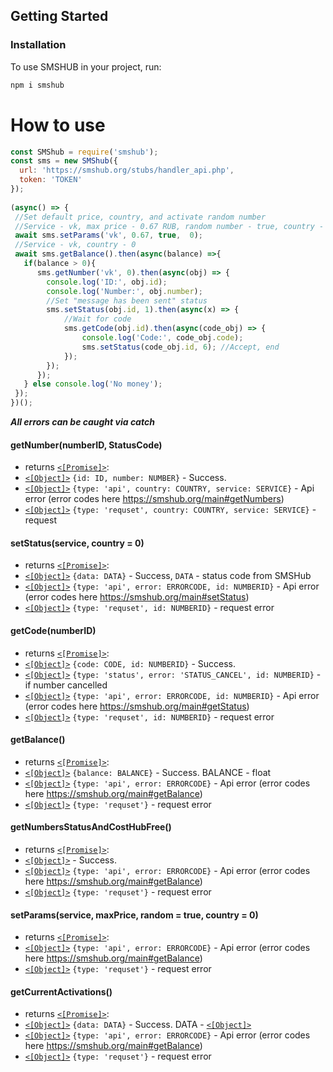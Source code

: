 ## Getting Started

### Installation

To use SMSHUB in your project, run:

```bash
npm i smshub
```

# How to use
```javascript
const SMShub = require('smshub');
const sms = new SMShub({
  url: 'https://smshub.org/stubs/handler_api.php', 
  token: 'TOKEN'
});
 
(async() => {
 //Set default price, country, and activate random number
 //Service - vk, max price - 0.67 RUB, random number - true, country - 0
 await sms.setParams('vk', 0.67, true,  0);
 //Service - vk, country - 0
 await sms.getBalance().then(async(balance) =>{
   if(balance > 0){
      sms.getNumber('vk', 0).then(async(obj) => {
        console.log('ID:', obj.id);
        console.log('Number:', obj.number);
        //Set "message has been sent" status
        sms.setStatus(obj.id, 1).then(async(x) => {
            //Wait for code
            sms.getCode(obj.id).then(async(code_obj) => {
                console.log('Code:', code_obj.code);
                sms.setStatus(code_obj.id, 6); //Accept, end
            });
        });
      });
   } else console.log('No money');
 });
})();
```
***All errors can be caught via catch***

#### getNumber(numberID, StatusCode)
- returns [`<[Promise]>`](https://developer.mozilla.org/ru/docs/Web/JavaScript/Reference/Global_Objects/Promise): 
 - [`<[Object]>`](https://developer.mozilla.org/ru/docs/Web/JavaScript/Reference/Global_Objects/Object) `{id: ID, number: NUMBER}` - Success.
 - [`<[Object]>`](https://developer.mozilla.org/ru/docs/Web/JavaScript/Reference/Global_Objects/Object) `{type: 'api', country: COUNTRY, service: SERVICE}` - Api error (error codes here https://smshub.org/main#getNumbers)
 - [`<[Object]>`](https://developer.mozilla.org/ru/docs/Web/JavaScript/Reference/Global_Objects/Object) `{type: 'requset', country: COUNTRY, service: SERVICE}` - request 
 
#### setStatus(service, country = 0)
- returns [`<[Promise]>`](https://developer.mozilla.org/ru/docs/Web/JavaScript/Reference/Global_Objects/Promise): 
 - [`<[Object]>`](https://developer.mozilla.org/ru/docs/Web/JavaScript/Reference/Global_Objects/Object) `{data: DATA}` - Success, `DATA` - status code from SMSHub
 - [`<[Object]>`](https://developer.mozilla.org/ru/docs/Web/JavaScript/Reference/Global_Objects/Object) `{type: 'api', error: ERRORCODE, id: NUMBERID}` - Api error (error codes here https://smshub.org/main#setStatus)
 - [`<[Object]>`](https://developer.mozilla.org/ru/docs/Web/JavaScript/Reference/Global_Objects/Object) `{type: 'requset', id: NUMBERID}` - request error

#### getCode(numberID)
- returns [`<[Promise]>`](https://developer.mozilla.org/ru/docs/Web/JavaScript/Reference/Global_Objects/Promise): 
 - [`<[Object]>`](https://developer.mozilla.org/ru/docs/Web/JavaScript/Reference/Global_Objects/Object) `{code: CODE, id: NUMBERID}` - Success.
 - [`<[Object]>`](https://developer.mozilla.org/ru/docs/Web/JavaScript/Reference/Global_Objects/Object) `{type: 'status', error: 'STATUS_CANCEL', id: NUMBERID}` - if number cancelled
 - [`<[Object]>`](https://developer.mozilla.org/ru/docs/Web/JavaScript/Reference/Global_Objects/Object) `{type: 'api', error: ERRORCODE, id: NUMBERID}` - Api error (error codes here https://smshub.org/main#getStatus)
 - [`<[Object]>`](https://developer.mozilla.org/ru/docs/Web/JavaScript/Reference/Global_Objects/Object) `{type: 'requset', id: NUMBERID}` - request error
 
  
#### getBalance()
- returns [`<[Promise]>`](https://developer.mozilla.org/ru/docs/Web/JavaScript/Reference/Global_Objects/Promise): 
 - [`<[Object]>`](https://developer.mozilla.org/ru/docs/Web/JavaScript/Reference/Global_Objects/Object) `{balance: BALANCE}` - Success. BALANCE - float
 - [`<[Object]>`](https://developer.mozilla.org/ru/docs/Web/JavaScript/Reference/Global_Objects/Object) `{type: 'api', error: ERRORCODE}` - Api error (error codes here https://smshub.org/main#getBalance)
 - [`<[Object]>`](https://developer.mozilla.org/ru/docs/Web/JavaScript/Reference/Global_Objects/Object) `{type: 'requset'}` - request error
 
#### getNumbersStatusAndCostHubFree()
- returns [`<[Promise]>`](https://developer.mozilla.org/ru/docs/Web/JavaScript/Reference/Global_Objects/Promise): 
 - [`<[Object]>`](https://developer.mozilla.org/ru/docs/Web/JavaScript/Reference/Global_Objects/Object) - Success.
 - [`<[Object]>`](https://developer.mozilla.org/ru/docs/Web/JavaScript/Reference/Global_Objects/Object) `{type: 'api', error: ERRORCODE}` - Api error (error codes here https://smshub.org/main#getBalance)
 - [`<[Object]>`](https://developer.mozilla.org/ru/docs/Web/JavaScript/Reference/Global_Objects/Object) `{type: 'requset'}` - request error
 
####  setParams(service, maxPrice, random = true, country = 0) 
- returns [`<[Promise]>`](https://developer.mozilla.org/ru/docs/Web/JavaScript/Reference/Global_Objects/Promise): 
 - [`<[Object]>`](https://developer.mozilla.org/ru/docs/Web/JavaScript/Reference/Global_Objects/Object) `{type: 'api', error: ERRORCODE}` - Api error (error codes here https://smshub.org/main#getBalance)
 - [`<[Object]>`](https://developer.mozilla.org/ru/docs/Web/JavaScript/Reference/Global_Objects/Object) `{type: 'requset'}` - request error
 
 #### getCurrentActivations()
 - returns [`<[Promise]>`](https://developer.mozilla.org/ru/docs/Web/JavaScript/Reference/Global_Objects/Promise): 
  - [`<[Object]>`](https://developer.mozilla.org/ru/docs/Web/JavaScript/Reference/Global_Objects/Object) `{data: DATA}` - Success. DATA - [`<[Object]>`](https://developer.mozilla.org/ru/docs/Web/JavaScript/Reference/Global_Objects/Object)
  - [`<[Object]>`](https://developer.mozilla.org/ru/docs/Web/JavaScript/Reference/Global_Objects/Object) `{type: 'api', error: ERRORCODE}` - Api error (error codes here https://smshub.org/main#getBalance)
  - [`<[Object]>`](https://developer.mozilla.org/ru/docs/Web/JavaScript/Reference/Global_Objects/Object) `{type: 'requset'}` - request error
